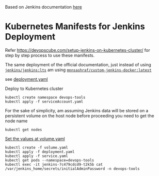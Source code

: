 Based on Jenkins documentation [here](https://www.jenkins.io/doc/book/installing/kubernetes/)

# Kubernetes Manifests for Jenkins Deployment

Refer https://devopscube.com/setup-jenkins-on-kubernetes-cluster/ for step by step process to use these manifests.

The same deployment of the official documentation, just instead of using [`jenkins/jenkins:lts`](https://hub.docker.com/r/jenkins/jenkins) am using [`mnnsashraf/custom-jenkins-docker:latest`](https://hub.docker.com/r/mnnsashraf/custom-jenkins-docker)

see [deployment.yaml](deployment.yaml?plain=1#L22)


Deploy to Kubernetes cluster


```cli
kubectl create namespace devops-tools
kubectl apply -f serviceAccount.yaml
```
For the sake of simplicity, am assuming Jenkins data will be stored on a persistent volume on the host node
before proceeding you need to get the node name 

```cli
kubectl get nodes
```

[Set the values at volume.yaml](volume.yaml?plain#L33)


```
kubectl create -f volume.yaml
kubectl apply -f deployment.yaml
kubectl apply -f service.yaml
kubectl get pods --namespace=devops-tools
kubectl exec -it jenkins-7c479cdcd9-t2k5b cat /var/jenkins_home/secrets/initialAdminPassword -n devops-tools

```

